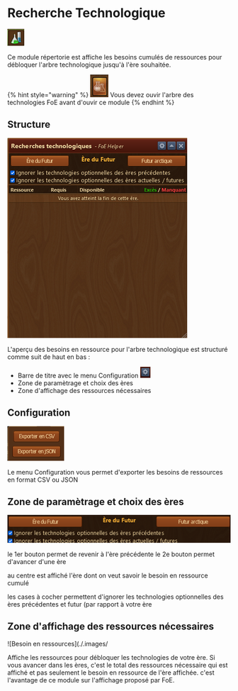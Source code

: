 # Recherche Technologique

![Îcone](./.images/icon_001.png)

Ce module répertorie est affiche les besoins cumulés de ressources pour débloquer l'arbre technologique jusqu'à l'ère souhaitée. 

{% hint style="warning" %}
![Icone FoE](./.images/icon_foe.png)
Vous devez ouvir l'arbre des technologies FoE avant d'ouvir ce module
{% endhint %}

## Structure

![Structure](./.images/structure.png)

L'aperçu des besoins en ressource pour l'arbre technologique est structuré comme suit de haut en bas :

* Barre de titre avec le menu Configuration ![](./.images/Icon_param.png)
* Zone de paramètrage et choix des ères
* Zone d'affichage des ressources nécessaires


## Configuration

![Export](./.images/menu_config.png)

Le menu Configuration vous permet d'exporter les besoins de ressources en format CSV ou JSON

## Zone de paramètrage et choix des ères

![Zone de paramètrage](./.images/zone_choix.png)


le 1er bouton permet de revenir à l'ère précédente
le 2e bouton permet d'avancer d'une ère

au centre est affiché l'ère dont on veut savoir le besoin en ressource cumulé

les cases à cocher permettent d'ignorer les technologies optionnelles des ères précédentes et futur (par rapport à votre ère

## Zone d'affichage des ressources nécessaires

![Besoin en ressources](./.images/

Affiche les ressources pour débloquer les technologies de votre ère. Si vous avancer dans les ères, c'est le total des ressources nécessaire qui est affiché et pas seulement le besoin en ressource de l'ère affichée.
c'est l'avantage de ce module sur l'affichage proposé par FoE.